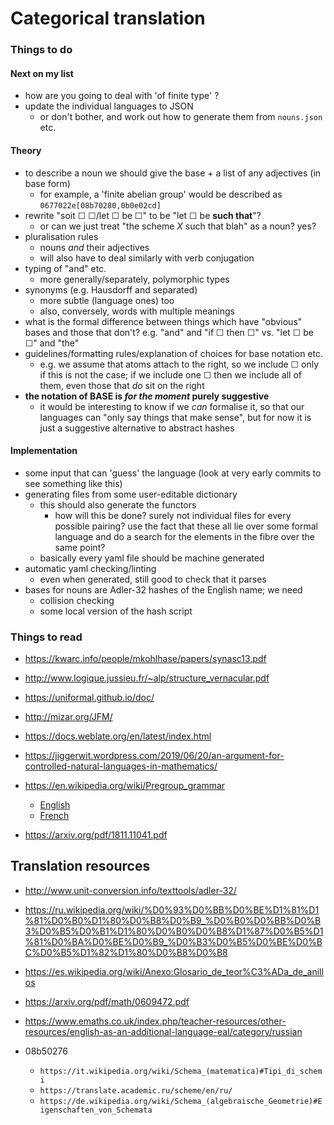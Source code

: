 # Categorical translation

### Things to do

#### Next on my list

- how are you going to deal with 'of finite type' ?
- update the individual languages to JSON
    + or don't bother, and work out how to generate them from `nouns.json` etc.

#### Theory

- to describe a noun we should give the base + a list of any adjectives (in base form)
    + for example, a 'finite abelian group' would be described as `0677022e[08b70280,0b0e02cd]`
- rewrite "soit ☐ ☐/let ☐ be ☐" to be "let ☐ be **such that**"?
    + or can we just treat "the scheme $X$ such that blah" as a noun? yes?
- pluralisation rules
    + nouns _and_ their adjectives
    + will also have to deal similarly with verb conjugation
- typing of "and" etc.
    + more generally/separately, polymorphic types
- synonyms (e.g. Hausdorff and separated)
    + more subtle (language ones) too
    + also, conversely, words with multiple meanings
- what is the formal difference between things which have "obvious" bases and those that don't? e.g. "and" and "if ☐ then ☐" vs. "let ☐ be ☐" and "the"
- guidelines/formatting rules/explanation of choices for base notation etc.
    + e.g. we assume that atoms attach to the right, so we include ☐ only if this is not the case; if we include one ☐ then we include all of them, even those that _do_ sit on the right
- **the notation of BASE is _for the moment_ purely suggestive**
    + it would be interesting to know if we _can_ formalise it, so that our languages can "only say things that make sense", but for now it is just a suggestive alternative to abstract hashes

#### Implementation

- some input that can 'guess' the language (look at very early commits to see something like this)
- generating files from some user-editable dictionary
    + this should also generate the functors
        * how will this be done? surely not individual files for every possible pairing? use the fact that these all lie over some formal language and do a search for the elements in the fibre over the same point?
    + basically every yaml file should be machine generated
- automatic yaml checking/linting
    + even when generated, still good to check that it parses
- bases for nouns are Adler-32 hashes of the English name; we need
    + collision checking
    + some local version of the hash script

### Things to read

- https://kwarc.info/people/mkohlhase/papers/synasc13.pdf
- http://www.logique.jussieu.fr/~alp/structure_vernacular.pdf
- https://uniformal.github.io/doc/

- http://mizar.org/JFM/

- https://docs.weblate.org/en/latest/index.html

- https://jiggerwit.wordpress.com/2019/06/20/an-argument-for-controlled-natural-languages-in-mathematics/

- https://en.wikipedia.org/wiki/Pregroup_grammar
    + [English](http://www.math.mcgill.ca/barr/lambek/pdffiles/Pregrammars.pdf)
    + [French](https://hal-lirmm.ccsd.cnrs.fr/file/index/docid/306504/filename/PrellerPrince-LinearParsing.pdf)

- https://arxiv.org/pdf/1811.11041.pdf

## Translation resources

- http://www.unit-conversion.info/texttools/adler-32/
- https://ru.wikipedia.org/wiki/%D0%93%D0%BB%D0%BE%D1%81%D1%81%D0%B0%D1%80%D0%B8%D0%B9_%D0%B0%D0%BB%D0%B3%D0%B5%D0%B1%D1%80%D0%B0%D0%B8%D1%87%D0%B5%D1%81%D0%BA%D0%BE%D0%B9_%D0%B3%D0%B5%D0%BE%D0%BC%D0%B5%D1%82%D1%80%D0%B8%D0%B8
- https://es.wikipedia.org/wiki/Anexo:Glosario_de_teor%C3%ADa_de_anillos
- https://arxiv.org/pdf/math/0609472.pdf
- https://www.emaths.co.uk/index.php/teacher-resources/other-resources/english-as-an-additional-language-eal/category/russian

- 08b50276
    + `https://it.wikipedia.org/wiki/Schema_(matematica)#Tipi_di_schemi`
    + `https://translate.academic.ru/scheme/en/ru/`
    + `https://de.wikipedia.org/wiki/Schema_(algebraische_Geometrie)#Eigenschaften_von_Schemata`

